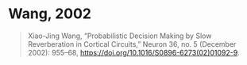 # Wang, 2002

> Xiao-Jing Wang, “Probabilistic Decision Making by Slow Reverberation in Cortical Circuits,” Neuron 36, no. 5 (December 2002): 955–68, <https://doi.org/10.1016/S0896-6273(02)01092-9>.
